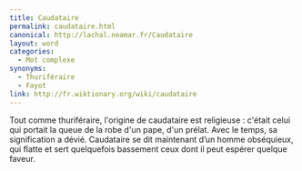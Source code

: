 ```yaml
---
title: Caudataire
permalink: caudataire.html
canonical: http://lachal.neamar.fr/Caudataire
layout: word
categories:
  - Mot complexe
synonyms:
  - Thuriféraire
  - Fayot
link: http://fr.wiktionary.org/wiki/caudataire
---
```


Tout comme thuriféraire, l'origine de caudataire est religieuse : c'était celui qui portait la queue de la robe d'un pape, d'un prélat. Avec le temps, sa signification a dévié. Caudataire se dit maintenant d’un homme obséquieux, qui flatte et sert quelquefois bassement ceux dont il peut espérer quelque faveur.

